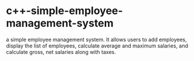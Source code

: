 # c++-simple-employee-management-system
a simple employee management system. It allows users to add employees, display the list of employees, calculate average and maximum salaries, and calculate gross, net salaries along with taxes.
